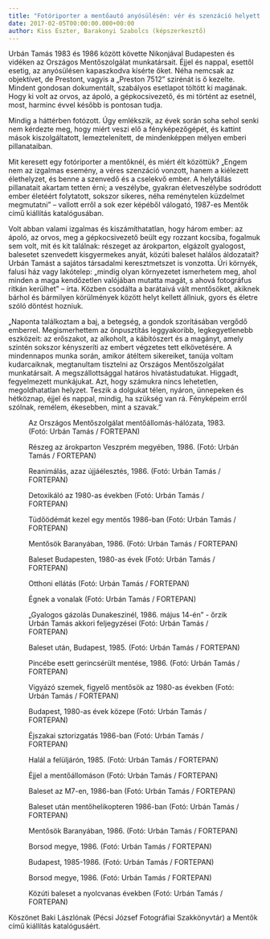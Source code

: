 ```yaml
---
title: "Fotóriporter a mentőautó anyósülésén: vér és szenzáció helyett mentős mindennapok Urbán Tamás képein"
date: 2017-02-05T00:00:00.000+00:00
author: Kiss Eszter, Barakonyi Szabolcs (képszerkesztő)
---
```


Urbán Tamás 1983 és 1986 között követte Nikonjával Budapesten és vidéken az Országos Mentőszolgálat munkatársait. Éjjel és nappal, esettől esetig, az anyósülésen kapaszkodva kísérte őket. Néha nemcsak az objektívet, de Prestont, vagyis a „Preston 7512” szirénát is ő kezelte. Mindent gondosan dokumentált, szabályos esetlapot töltött ki magának. Hogy ki volt az orvos, az ápoló, a gépkocsivezető, és mi történt az esetnél, most, harminc évvel később is pontosan tudja.

Mindig a háttérben fotózott. Úgy emlékszik, az évek során soha sehol senki nem kérdezte meg, hogy miért veszi elő a fényképezőgépét, és kattint mások kiszolgáltatott, lemeztelenített, de mindenképpen mélyen emberi pillanataiban.

Mit keresett egy fotóriporter a mentőknél, és miért élt közöttük? „Engem nem az izgalmas esemény, a véres szenzáció vonzott, hanem a kiélezett élethelyzet, és benne a szenvedő és a cselekvő ember. A helytállás pillanatait akartam tetten érni; a veszélybe, gyakran életveszélybe sodródott ember életéért folytatott, sokszor sikeres, néha reménytelen küzdelmet megmutatni” – vallott erről a sok ezer képéből válogató, 1987-es Mentők című kiállítás katalógusában.

Volt abban valami izgalmas és kiszámíthatatlan, hogy három ember: az ápoló, az orvos, meg a gépkocsivezető beült egy rozzant kocsiba, fogalmuk sem volt, mit és kit találnak: részeget az árokparton, elgázolt gyalogost, balesetet szenvedett kisgyermekes anyát, közúti baleset halálos áldozatait? Urbán Tamást a sajátos társadalmi keresztmetszet is vonzotta. Úri környék, falusi ház vagy lakótelep: „mindig olyan környezetet ismerhetem meg, ahol minden a maga kendőzetlen valójában mutatta magát, s ahová fotográfus ritkán kerülhet” – írta. Közben csodálta a barátaivá vált mentősöket, akiknek bárhol és bármilyen körülmények között helyt kellett állniuk, gyors és életre szóló döntést hozniuk.

„Naponta találkoztam a baj, a betegség, a gondok szorításában vergődő emberrel. Megismerhettem az önpusztítás leggyakoribb, legkegyetlenebb eszközeit: az erőszakot, az alkoholt, a kábítószert és a magányt, amely szintén sokszor kényszeríti az embert végzetes tett elkövetésére. A mindennapos munka során, amikor átéltem sikereiket, tanúja voltam kudarcaiknak, megtanultam tisztelni az Országos Mentőszolgálat munkatársait. A megszállottsággal határos hivatástudatukat. Higgadt, fegyelmezett munkájukat. Azt, hogy számukra nincs lehetetlen, megoldhatatlan helyzet. Teszik a dolgukat télen, nyáron, ünnepeken és hétköznap, éjjel és nappal, mindig, ha szükség van rá. Fényképeim erről szólnak, remélem, ékesebben, mint a szavak.”

<figure>
<img src="/images/14564467_2b0a6d751b1a0dca86066bb29f4731ba_wm.jpg" alt="" />
<figcaption>Az Országos Mentőszolgálat mentőállomás-hálózata, 1983. (Fotó: Urbán Tamás / FORTEPAN)</figcaption>
</figure>

<figure>
<img src="/images/14564479_2cd659e9510673cf7645313e7f1b0c8e_wm.jpg" alt="" />
<figcaption>Részeg az árokparton Veszprém megyében, 1986. (Fotó: Urbán Tamás / FORTEPAN)</figcaption>
</figure>

<figure>
<img src="/images/14564463_c54bd0135986368b1f254a88b6538700_wm.jpg" alt="" />
<figcaption>Reanimálás, azaz újjáélesztés, 1986. (Fotó: Urbán Tamás / FORTEPAN)</figcaption>
</figure>

<figure>
<img src="/images/14564445_3545fb51ed6e7056ff23450b04dc88d8_wm.jpg" alt="" />
<figcaption>Detoxikáló az 1980-as években (Fotó: Urbán Tamás / FORTEPAN)</figcaption>
</figure>

<figure>
<img src="/images/14564477_ed6be8ab969ad96012516abc7c38e1c6_wm.jpg" alt="" />
<figcaption>Tüdőödémát kezel egy mentős 1986-ban (Fotó: Urbán Tamás / FORTEPAN)</figcaption>
</figure>

<figure>
<img src="/images/14564457_180f178440e3f89cb50dfcb82e47988c_wm.jpg" alt="" />
<figcaption>Mentősök Baranyában, 1986. (Fotó: Urbán Tamás / FORTEPAN)</figcaption>
</figure>

<figure>
<img src="/images/14564455_1ffa14089ee1676bfca2033f03898de9_wm.jpg" alt="" />
<figcaption>Baleset Budapesten, 1980-as évek (Fotó: Urbán Tamás / FORTEPAN)</figcaption>
</figure>

<figure>
<img src="/images/14564473_62218513dfeac90e80c2a78e03e7894c_wm.jpg" alt="" />
<figcaption>Otthoni ellátás (Fotó: Urbán Tamás / FORTEPAN)</figcaption>
</figure>

<figure>
<img src="/images/14564423_39a71d42779eace2dce3bf4d8e65313e_wm.jpg" alt="" />
<figcaption>Égnek a vonalak (Fotó: Urbán Tamás / FORTEPAN)</figcaption>
</figure>

<figure>
<img src="/images/14564471_f2bcf2dafda0b427bac5fd4d54e0fed3_wm.jpg" alt="" />
<figcaption>„Gyalogos gázolás Dunakeszinél, 1986. május 14-én” - őrzik Urbán Tamás akkori feljegyzései (Fotó: Urbán Tamás / FORTEPAN)</figcaption>
</figure>

<figure>
<img src="/images/14564449_c48d9310961ef57916e4fd7b2d3190b1_wm.jpg" alt="" />
<figcaption>Baleset után, Budapest, 1985. (Fotó: Urbán Tamás / FORTEPAN)</figcaption>
</figure>

<figure>
<img src="/images/14564475_193cb6707c2899405a08f3e901b2e47f_wm.jpg" alt="" />
<figcaption>Pincébe esett gerincsérült mentése, 1986. (Fotó: Urbán Tamás / FORTEPAN)</figcaption>
</figure>

<figure>
<img src="/images/14564439_cb7c87df92a79cc97e983dd9ff537c3d_wm.jpg" alt="" />
<figcaption>Vigyázó szemek, figyelő mentősök az 1980-as években (Fotó: Urbán Tamás / FORTEPAN)</figcaption>
</figure>

<figure>
<img src="/images/14564453_be47dd46345ec3df10d7d274b96c1081_wm.jpg" alt="" />
<figcaption>Budapest, 1980-as évek közepe (Fotó: Urbán Tamás / FORTEPAN)</figcaption>
</figure>

<figure>
<img src="/images/14564459_f3bfe153cf26e31e83545e67bbf2f60b_wm.jpg" alt="" />
<figcaption>Éjszakai sztorizgatás 1986-ban (Fotó: Urbán Tamás / FORTEPAN)</figcaption>
</figure>

<figure>
<img src="/images/14564451_b43e3dbd12986786beef8ac73bd8eb18_wm.jpg" alt="" />
<figcaption>Halál a felüljárón, 1985. (Fotó: Urbán Tamás / FORTEPAN)</figcaption>
</figure>

<figure>
<img src="/images/14564465_35d2c0f3158e98cda3e31d490204d259_wm.jpg" alt="" />
<figcaption>Éjjel a mentőállomáson (Fotó: Urbán Tamás / FORTEPAN)</figcaption>
</figure>

<figure>
<img src="/images/14564469_8c27a6196184302f98cb95e7eed4a9b7_wm.jpg" alt="" />
<figcaption>Baleset az M7-en, 1986-ban (Fotó: Urbán Tamás / FORTEPAN)</figcaption>
</figure>

<figure>
<img src="/images/14564461_78d240d4fe46820f834f1550085b1868_wm.jpg" alt="" />
<figcaption>Baleset után mentőhelikopteren 1986-ban (Fotó: Urbán Tamás / FORTEPAN)</figcaption>
</figure>

<figure>
<img src="/images/14564447_82d274fd0b511dbb813a271ac26b26be_wm.jpg" alt="" />
<figcaption>Mentősök Baranyában, 1986. (Fotó: Urbán Tamás / FORTEPAN)</figcaption>
</figure>

<figure>
<img src="/images/14564441_f9a9f17d6aef16241a0b57dc878d1682_wm.jpg" alt="" />
<figcaption>Borsod megye, 1986. (Fotó: Urbán Tamás / FORTEPAN)</figcaption>
</figure>

<figure>
<img src="/images/14564443_4a40080ea3e70d4a97218e839132ebb1_wm.jpg" alt="" />
<figcaption>Budapest, 1985-1986. (Fotó: Urbán Tamás / FORTEPAN)</figcaption>
</figure>

<figure>
<img src="/images/14564437_e69fb0cead56976322822c8ddc23739c_wm.jpg" alt="" />
<figcaption>Borsod megye, 1986. (Fotó: Urbán Tamás / FORTEPAN)</figcaption>
</figure>

<figure>
<img src="/images/14564425_e51b1e24c87dc43c0108739b8609a54a_wm.jpg" alt="" />
<figcaption>Közúti baleset a nyolcvanas években (Fotó: Urbán Tamás / FORTEPAN)</figcaption>
</figure>

Köszönet Baki Lászlónak (Pécsi József Fotográfiai Szakkönyvtár) a Mentők című kiállítás katalógusáért.
